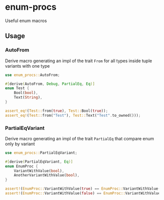 # enum-procs

Useful enum macros

## Usage

### AutoFrom

Derive macro generating an impl of the trait `From` for all types
inside tuple variants with one type

```rust
use enum_procs::AutoFrom;

#[derive(AutoFrom, Debug, PartialEq, Eq)]
enum Test {
    Bool(bool),
    Text(String),
}

assert_eq!(Test::from(true), Test::Bool(true));
assert_eq!(Test::from("Test"), Test::Text("Test".to_owned()));
```


### PartialEqVariant

Derive macro generating an impl of the trait `PartialEq` that compare enum only by variant

```rust
use enum_procs::PartialEqVariant;

#[derive(PartialEqVariant, Eq)]
enum EnumProc {
    VariantWithValue(bool),
    AnotherVariantWithValue(bool),
}

assert!(EnumProc::VariantWithValue(true) == EnumProc::VariantWithValue(false));
assert!(EnumProc::VariantWithValue(false) == EnumProc::VariantWithValue(true));
```
